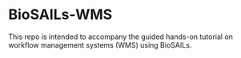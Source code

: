 # BioSAILs-WMS
This repo is intended to accompany the guided hands-on tutorial on workflow management systems (WMS) using BioSAILs.
